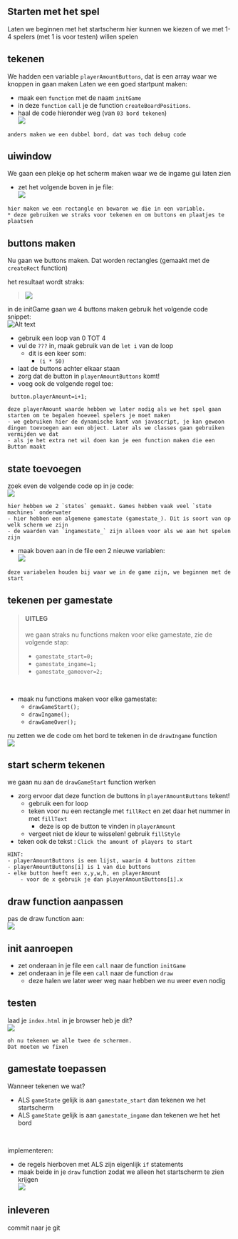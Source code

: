 ## Starten met het spel


Laten we beginnen met het startscherm
hier kunnen we kiezen of we met 1-4 spelers (met 1 is voor testen) willen spelen

## tekenen

We hadden een variable `playerAmountButtons`, dat is een array waar we knoppen in gaan maken
Laten we een goed startpunt maken:

- maak een `function` met de naam `initGame`
- in deze `function` `call` je de function `createBoardPositions`.
- haal de code hieronder weg (van `03 bord tekenen`)
</br>![](img/testdraw.PNG)

```
anders maken we een dubbel bord, dat was toch debug code
```

## uiwindow

We gaan een plekje op het scherm maken waar we de ingame gui laten zien

- zet het volgende boven in je file:
</br>![](img/uiwindow.PNG)

```
hier maken we een rectangle en bewaren we die in een variable.
* deze gebruiken we straks voor tekenen en om buttons en plaatjes te plaatsen
```

## buttons maken

Nu gaan we buttons maken. Dat worden rectangles (gemaakt met de `createRect` function)

het resultaat wordt straks:
> ![](img/buttonsresult.png)


in de initGame gaan we 4 buttons maken gebruik het volgende code snippet:
</br>![Alt text](img/buttonsmaken.PNG)
- gebruik een loop van 0 TOT 4
- vul de `???` in, maak gebruik van de `let i` van de loop
   - dit is een keer som:
      - `(i * 50)`
- laat de buttons achter elkaar staan
- zorg dat de button in `playerAmountButtons` komt!
- voeg ook de volgende regel toe:
```
 button.playerAmount=i+1;
```

```
deze playerAmount waarde hebben we later nodig als we het spel gaan starten om te bepalen hoeveel spelers je moet maken
- we gebruiken hier de dynamische kant van javascript, je kan gewoon dingen toevoegen aan een object. Later als we classes gaan gebruiken vermijden we dat
- als je het extra net wil doen kan je een function maken die een Button maakt
```

## state toevoegen

zoek even de volgende code op in je code:
</br>![](img/vastewaarden.PNG)

```
hier hebben we 2 `states` gemaakt. Games hebben vaak veel `state machines` onderwater
- hier hebben een algemene gamestate (gamestate_). Dit is soort van op welk scherm we zijn
- de waarden van `ingamestate_` zijn alleen voor als we aan het spelen zijn 
```

- maak boven aan in de file een 2 nieuwe variablen:
</br>![](img/gamestatevar.PNG)

```
deze variabelen houden bij waar we in de game zijn, we beginnen met de start
```

## tekenen per gamestate

> #### UITLEG
> we gaan straks nu functions maken voor elke gamestate, zie de volgende stap:
> - `gamestate_start=0;`
> - `gamestate_ingame=1;`
> - `gamestate_gameover=2;`

</br>

- maak nu functions maken voor elke gamestate:
    - `drawGameStart();`
    - `drawIngame();`
    - `drawGameOver();`

nu zetten we de code om het bord te tekenen in de `drawIngame` function
</br>![](img/drawingame.PNG)


## start scherm tekenen

we gaan nu aan de `drawGameStart` function werken

- zorg ervoor dat deze function de buttons in `playerAmountButtons` tekent!
    - gebruik een for loop
    - teken voor nu een rectangle met `fillRect` en zet daar het nummer in met `fillText`
        - deze is op de button te vinden in `playerAmount`
    - vergeet niet de kleur te wisselen! gebruik `fillStyle`
- teken ook de tekst : `Click the amount of players to start`

```
HINT:
- playerAmountButtons is een lijst, waarin 4 buttons zitten
- playerAmountButtons[i] is 1 van die buttons
- elke button heeft een x,y,w,h, en playerAmount
    - voor de x gebruik je dan playerAmountButtons[i].x
```

## draw function aanpassen

pas de draw function aan:
</br>![](img/drawall.PNG)

## init aanroepen

- zet onderaan in je file een `call` naar de function `initGame`
- zet onderaan in je file een `call` naar de function `draw`
    - deze halen we later weer weg naar hebben we nu weer even nodig


## testen

laad je `index.html` in je browser
heb je dit?
</br>![](img/starttussen.PNG)

```
oh nu tekenen we alle twee de schermen.
Dat moeten we fixen
```

## gamestate toepassen

Wanneer tekenen we wat?
- ALS `gameState` gelijk is aan  `gamestate_start` dan tekenen we het startscherm
- ALS `gameState` gelijk is aan  `gamestate_ingame` dan tekenen we het het bord

</br>

implementeren:
- de regels hierboven met ALS zijn eigenlijk `if` statements
- maak beide in je `draw` function zodat we alleen het startscherm te zien krijgen
</br>![](img/startcompleet.PNG)


## inleveren

commit naar je git
